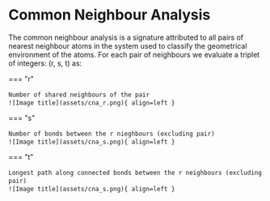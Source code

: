 # Common Neighbour Analysis

The common neighbour analysis is a signature attributed to all pairs of nearest neighbour atoms in the system used to classify the geometrical environment of the atoms. For each pair of neighbours we evaluate a triplet of integers: (r, s, t) as:

=== "r"

    Number of shared neighbours of the pair
    ![Image title](assets/cna_r.png){ align=left }

=== "s"

    Number of bonds between the r nieghbours (excluding pair)
    ![Image title](assets/cna_s.png){ align=left }

=== "t"

    Longest path along connected bonds between the r neighbours (excluding pair)
    ![Image title](assets/cna_s.png){ align=left }